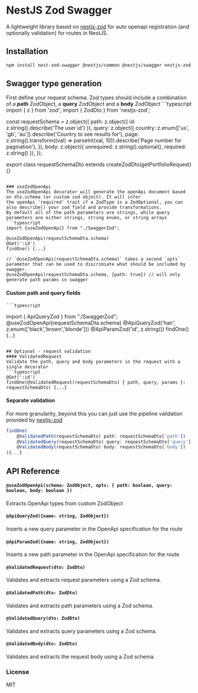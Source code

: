 
# NestJS Zod Swagger

A lightweight library based on [nestjs-zod](https://www.npmjs.com/package/nestjs-zod) for auto openapi registration (and optionally validation) for routes in NestJS.


## Installation

```bash
npm install nest-zod-swagger @nestjs/common @nestjs/swagger nestjs-zod zod
```

## Swagger type generation
First define your request schema. Zod types should include a combination of a **path** ZodObject, a **query** ZodObject and a **body** ZodObject
    ```typescript
import { z } from 'zod';
import { ZodDto } from 'nestjs-zod';

const requestSchema = z.object({
  path: z.object({ id: z.string().describe('The user id') }),
  query: z.object({
    country: z.enum(['us', 'gb', 'au']).describe('Country to see results for'),
    page: z.string().transform((val) => parseInt(val, 10)).describe('Page number for pagination'),
  }),
  body: z.object({ unrequired: z.string().optional(), required: z.string() }),
});

export class requestSchemaDto extends createZodDto(getPortfolioRequest) {}
```

### useZodOpenApi
The useZodOpenApi decorator will generate the openApi document based on dto.schema (or custom zod object). It will infer
the openApi 'required' trait if a ZodType is a ZodOptional, you can also describe() your zod field and provide transformations.
By default all of the path parameters are strings, while query parameters are either strings, string enums, or string arrays
```typescript
import {useZodOpenApi} from "./SwaggerZod";

@useZodOpenApi(requestSchemaDta.schema)
@Get(':id')
findOne() {...}

// `@useZodOpenApi(requestSchemaDta.schema)` takes a second `opts` parameter that can be used to discrimiate what should be included by swagger.
@useZodOpenApi(requestSchemaDta.schema, {path: true}) // will only generate path params in swagger
```

#### Custom path and query fields
    ```typescript
import { ApiQueryZod } from "./SwaggerZod";
@useZodOpenApi(requestSchemaDta.schema)
@ApiQueryZod('hair', z.enum(['black','brown','blonde']))
@ApiParamZod('id', z.string())
findOne() {...}
```

## Optional - request validation
#### ValidatedRequest
Validate the path, query and body parameters in the request with a single decorator
```typescript
@Get(':id')
findOne(@ValidatedRequest(requestSchemaDto) { path, query, params }: requestSchemaDto) {...}
```
#### Separate validation
For more granularity, beyond this you can just use the pipeline validation provided by [nestjs-zod](https://www.npmjs.com/package/nestjs-zod)
```typescript
findOne(
    @ValidatedPath(requestSchemaDto) path: requestSchemaDto['path']) 
    @ValidatedQuery(requestSchemaDto) query: requestSchemaDto['query']) 
    @ValidatedBody(requestSchemaDto) body: requestSchemaDto['body'])
){...}
```


## API Reference

#### `@useZodOpenApi(schema: ZodObject, opts: { path: boolean, query: boolean, body: boolean })`
Extracts OpenApi types from custom ZodObject

#### `@ApiQueryZod({name: string, ZodObject})`
Inserts a new query parameter in the OpenApi specification for the route

#### `@ApiParamZod({name: string, ZodObject})`
Inserts a new path parameter in the OpenApi specification for the route

#### `@ValidatedRequest(dto: ZodDto)`
Validates and extracts request parameters using a Zod schema.

#### `@ValidatedPath(dto: ZodDto)`
Validates and extracts path parameters using a Zod schema.

#### `@ValidatedQuery(dto: ZodDto)`
Validates and extracts query parameters using a Zod schema.

#### `@ValidatedBody(dto: ZodDto)`
Validates and extracts the request body using a Zod schema.

### License

MIT
